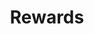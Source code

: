 ---
title: Rewards
type: reward
layout: ebook
banner: /img/rewards/ebook_banner.png
weight: 1
description: Write description here about ebook
---